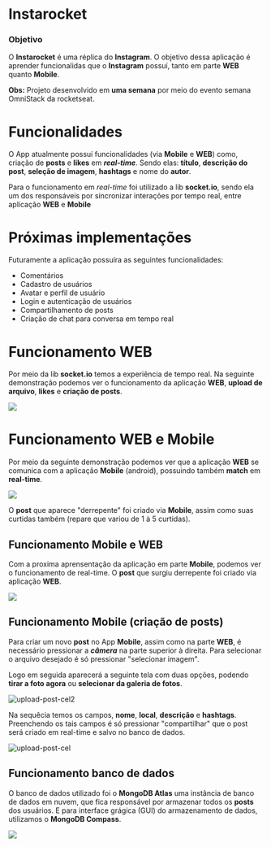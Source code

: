 # **Instarocket**

### **Objetivo**

O **Instarocket** é uma réplica do **Instagram**. O objetivo dessa aplicação é aprender funcionalidas que o **Instagram** possuí, tanto em parte **WEB** quanto **Mobile**. 

**Obs:** Projeto desenvolvido em **uma semana** por meio do evento semana OmniStack da rocketseat.

# **Funcionalidades**

O App atualmente possuí funcionalidades (via **Mobile** e **WEB**) como, criação de **posts** e **likes** em **_real-time_**. Sendo elas: **título**, **descrição do post**, **seleção de imagem**, **hashtags** e nome do **autor**. 

Para o funcionamento em _real-time_ foi utilizado a lib **socket.io**, sendo ela um dos responsáveis por sincronizar interações por tempo real, entre aplicação **WEB** e **Mobile**

# **Próximas implementações**

Futuramente a aplicação possuíra as seguintes funcionalidades:

- Comentários
- Cadastro de usuários
- Avatar e perfil de usuário
- Login e autenticação de usuários
- Compartilhamento de posts
- Criação de chat para conversa em tempo real

# **Funcionamento WEB**

 Por meio da lib **socket.io** temos a experiência de tempo real. Na seguinte demonstração podemos ver o funcionamento da aplicação **WEB**, **upload de arquivo**, **likes** e **criação de posts**.

[<img src="https://i.imgur.com/TDhbqdr.gif">](http://google.com.br)

# **Funcionamento WEB e Mobile**

Por meio da seguinte demonstração podemos ver que a aplicação **WEB** se comunica com a aplicação **Mobile** (android), possuindo também **match** em **real-time**.

[<img src="https://i.imgur.com/KWyiJx1.gif">](http://google.com.br)

O **post** que aparece "derrepente" foi criado via **Mobile**, assim como suas curtidas também (repare que variou de 1 à 5 curtidas).

## **Funcionamento Mobile e WEB**

Com a proxima aprensentação da aplicação em parte **Mobile**, podemos ver o funcionamento de real-time. O **post** que surgiu derrepente foi criado via aplicação **WEB**.

[<img src="https://i.imgur.com/GNgX7FV.gif">](http://google.com.br)

## **Funcionamento Mobile (criação de posts)**

Para criar um novo **post** no App **Mobile**, assim como na parte **WEB**, é necessário pressionar a _**câmera**_ na parte superior à direita. Para selecionar o arquivo desejado é só pressionar "selecionar imagem".

Logo em seguida aparecerá a seguinte tela com duas opções, podendo **tirar a foto agora** ou **selecionar da galeria de fotos**.

![upload-post-cel2](https://user-images.githubusercontent.com/49616761/64835227-8cd6d180-d5bb-11e9-82cc-82b5b23da96d.jpeg)

Na sequêcia temos os campos, **nome**, **local**, **descrição** e **hashtags**. Preenchendo os tais campos é só pressionar "compartilhar" que o post será criado em real-time e salvo no banco de dados.

![upload-post-cel](https://user-images.githubusercontent.com/49616761/64835222-86485a00-d5bb-11e9-88e2-4d919202dded.jpeg)


## **Funcionamento banco de dados**

O banco de dados utilizado foi o **MongoDB Atlas** uma instância de banco de dados em nuvem, que fica responsável por armazenar todos os **posts** dos usuários. E para interface grágica (GUI) do armazenamento de dados, utilizamos o **MongoDB Compass**.

[<img src="https://i.imgur.com/MwAzJRt.gif">](http://google.com.br)
#

